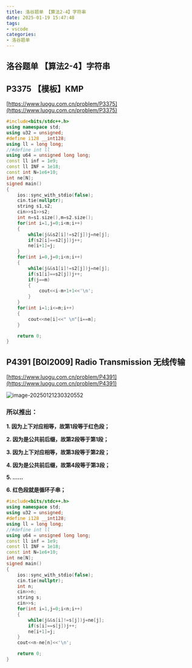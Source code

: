 ```yaml
---
title: 洛谷题单 【算法2-4】字符串
date: 2025-01-19 15:47:48
tags:
- vscode
categories:
- 洛谷题单
---
```


## 洛谷题单 【算法2-4】字符串

## P3375 【模板】KMP

[https://www.luogu.com.cn/problem/P3375](https://www.luogu.com.cn/problem/P3375)

```cpp
#include<bits/stdc++.h>
using namespace std;
using u32 = unsigned;
#define i128 __int128;
using ll = long long;
//#define int ll
using u64 = unsigned long long;
const ll inf = 1e9;
const ll INF = 1e18;
const int N=1e6+10;
int ne[N];
signed main()
{
    ios::sync_with_stdio(false);
    cin.tie(nullptr);
    string s1,s2;
    cin>>s1>>s2;
    int n=s1.size(),m=s2.size();
    for(int i=1,j=0;i<m;i++)
    {
        while(j&&s2[i]!=s2[j])j=ne[j];
        if(s2[i]==s2[j])j++;
        ne[i+1]=j;
    }
    for(int i=0,j=0;i<n;i++)
    {
        while(j&&s1[i]!=s2[j])j=ne[j];
        if(s1[i]==s2[j])j++;
        if(j==m)
        {
            cout<<i-m+1+1<<'\n';
        }
    }
    for(int i=1;i<=m;i++)
    {
        cout<<ne[i]<<" \n"[i==m];
    }

    return 0;    
}
```

## P4391 [BOI2009] Radio Transmission 无线传输

[https://www.luogu.com.cn/problem/P4391](https://www.luogu.com.cn/problem/P4391)

![image-20250121230320552](./image-20250121230320552.png)

### 所以推出：

**1. 因为上下对应相等，故第1段等于红色段；**

**2. 因为是公共前后缀，故第2段等于第1段；**

**3. 因为上下对应相等，故第3段等于第2段；**

**4. 因为是公共前后缀，故第4段等于第3段；**

**5. ......**

**6. 红色段就是循环子串；**

```cpp
#include<bits/stdc++.h>
using namespace std;
using u32 = unsigned;
#define i128 __int128;
using ll = long long;
//#define int ll
using u64 = unsigned long long;
const ll inf = 1e9;
const ll INF = 1e18;
const int N=1e6+10;
int ne[N];
signed main()
{
    ios::sync_with_stdio(false);
    cin.tie(nullptr);
    int n;
    cin>>n;
    string s;
    cin>>s;
    for(int i=1,j=0;i<n;i++)
    {
        while(j&&s[i]!=s[j])j=ne[j];
        if(s[i]==s[j])j++;
        ne[i+1]=j;
    }
    cout<<n-ne[n]<<'\n';

    return 0;    
}
```

